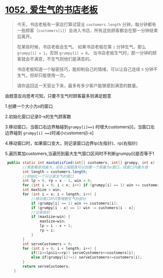 # [1052. 爱生气的书店老板](https://leetcode-cn.com/problems/grumpy-bookstore-owner/)

>今天，书店老板有一家店打算试营业 `customers.length` 分钟。每分钟都有一些顾客（`customers[i]`）会进入书店，所有这些顾客都会在那一分钟结束后离开。
>
>在某些时候，书店老板会生气。 如果书店老板在第 `i` 分钟生气，那么 `grumpy[i] = 1`，否则 `grumpy[i] = 0`。 当书店老板生气时，那一分钟的顾客就会不满意，不生气则他们是满意的。
>
>书店老板知道一个秘密技巧，能抑制自己的情绪，可以让自己连续 `X` 分钟不生气，但却只能使用一次。
>
>请你返回这一天营业下来，最多有多少客户能够感到满意的数量。

由题意反向思考可知，只要不生气时顾客最多则满足题意

1.创建一个大小为x的窗口

2.初始化窗口记录0-x的生气顾客数

3.移动窗口，当窗口右边界触碰到`grumpy[i]==1` 时增大customers[i]，当窗口左边界碰到 `grumpy[i] ==1`时减小customers[i-x]

4.移动窗口时，如果窗口变大，则记录窗口边界lp(左指针)、rp(右指针)

5.遍历累加customers,当遍历到最大生气窗口区间时不判断grumpy[i]是否等于1

```java
 public static int maxSatisfied(int[] customers, int[] grumpy, int x) {
        //表面看是找最大，实际上按题意可以创建一个容量为x窗口，找窗口内最大值
        int length = customers.length;
        //初始化一个只记录生气的窗口
        int lp = 0, rp = x - 1, win = 0;
        for (int i = 0; i < x; i++) if (grumpy[i] == 1) win += customers[i];
        int maxSize = win;
        for (int i = x; i < length; i++) {
            //移动窗口时只管增删生气的部分
            if (grumpy[i] == 1) win += customers[i];
            if (grumpy[i - x] == 1) win -= customers[i - x];
            //记录指针
            if (maxSize<win) {
                maxSize=win;
                lp = i - x + 1;
                rp = i;
            }
        }
        int serveCustomers = 0;
        for (int i = 0; i < length; i++) {
            if((i>=lp&&i<=rp)) serveCustomers+=customers[i];
            else if(grumpy[i]!=1) serveCustomers+=customers[i];
        }
        return serveCustomers;
    }
```

